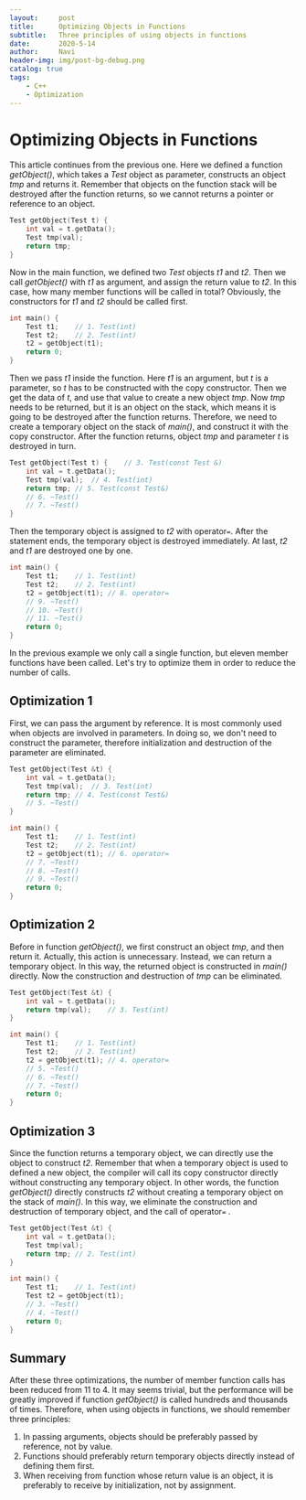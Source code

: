 ```yaml
---
layout:     post
title:      Optimizing Objects in Functions
subtitle:   Three principles of using objects in functions
date:       2020-5-14
author:     Navi
header-img: img/post-bg-debug.png
catalog: true
tags:
    - C++
    - Optimization
---
```


# Optimizing Objects in Functions

This article continues from the previous one. Here we defined a function *getObject()*, which takes a *Test* object as parameter, constructs an object *tmp* and returns it. Remember that objects on the function stack will be destroyed after the function returns, so we cannot returns a pointer or reference to an object. 

```cpp
Test getObject(Test t) {
    int val = t.getData();
    Test tmp(val);
    return tmp;
}
```

Now in the main function, we defined two *Test* objects *t1* and *t2*. Then we call *getObject()* with *t1* as argument, and assign the return value to *t2*. In this case, how many member functions will be called in total? Obviously, the constructors for *t1* and *t2* should be called first.

```cpp
int main() {
    Test t1;	// 1. Test(int)
    Test t2;	// 2. Test(int)
    t2 = getObject(t1);
    return 0;
}
```

Then we pass *t1* inside the function. Here *t1* is an argument, but *t* is a parameter, so *t* has to be constructed with the copy constructor. Then we get the data of *t*, and use that value to create a new object *tmp*. Now *tmp* needs to be returned, but it is an object on the stack, which means it is going to be destroyed after the function returns. Therefore, we need to create a temporary object on the stack of *main()*, and construct it with the copy constructor. After the function returns, object *tmp* and parameter *t* is destroyed in turn.

```cpp
Test getObject(Test t) {	// 3. Test(const Test &)
    int val = t.getData();
    Test tmp(val);	// 4. Test(int)
    return tmp;	// 5. Test(const Test&)
    // 6. ~Test()
    // 7. ~Test()
}
```

Then the temporary object is assigned to *t2* with operator`=`. After the statement ends, the temporary object is destroyed immediately. At last, *t2* and *t1* are destroyed one by one.

```cpp
int main() {
    Test t1;	// 1. Test(int)
    Test t2;	// 2. Test(int)
    t2 = getObject(t1);	// 8. operator=
    // 9. ~Test()
    // 10. ~Test()
    // 11. ~Test()
    return 0;
}
```

In the previous example we only call a single function, but eleven member functions have been called. Let's try to optimize them in order to reduce the number of calls.

## Optimization 1

First, we can pass the argument by reference. It is most commonly used when objects are involved in parameters. In doing so, we don't need to construct the parameter, therefore initialization and destruction of the parameter are eliminated.

```cpp
Test getObject(Test &t) {
    int val = t.getData();
    Test tmp(val);	// 3. Test(int)
    return tmp;	// 4. Test(const Test&)
    // 5. ~Test()
}

int main() {
    Test t1;	// 1. Test(int)
    Test t2;	// 2. Test(int)
    t2 = getObject(t1);	// 6. operator=
    // 7. ~Test()
    // 8. ~Test()
    // 9. ~Test()
    return 0;
}
```

## Optimization 2

Before in function *getObject()*, we first construct an object *tmp*, and then return it. Actually, this action is unnecessary. Instead, we can return a temporary object. In this way, the returned object is constructed in *main()* directly. Now the construction and destruction of *tmp* can be eliminated.

```cpp
Test getObject(Test &t) {
    int val = t.getData();
    return tmp(val);	// 3. Test(int)
}

int main() {
    Test t1;	// 1. Test(int)
    Test t2;	// 2. Test(int)
    t2 = getObject(t1);	// 4. operator=
    // 5. ~Test()
    // 6. ~Test()
    // 7. ~Test()
    return 0;
}
```

## Optimization 3

Since the function returns a temporary object, we can directly use the object to construct *t2*. Remember that when a temporary object is used to defined a new object, the compiler will call its copy constructor directly without constructing any temporary object. In other words, the function *getObject()* directly constructs *t2* without creating a temporary object on the stack of *main()*. In this way, we eliminate the construction and destruction of temporary object, and the call of operator`=` .

```cpp
Test getObject(Test &t) {
    int val = t.getData();
    Test tmp(val);
    return tmp;	// 2. Test(int)
}

int main() {
    Test t1;	// 1. Test(int)
    Test t2 = getObject(t1);
    // 3. ~Test()
    // 4. ~Test()
    return 0;
}
```

## Summary

After these three optimizations, the number of member function calls has been reduced from 11 to 4. It may seems trivial, but the performance will be greatly improved if function *getObject()* is called hundreds and thousands of times. Therefore, when using objects in functions, we should remember three principles:

1. In passing arguments, objects should be preferably passed by reference, not by value.
2. Functions should preferably return temporary objects directly instead of defining them first.
3. When receiving from function whose return value is an object, it is preferably to receive by initialization, not by assignment.